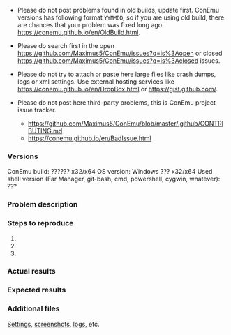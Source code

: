 * Please do not post problems found in old builds, update first.
  ConEmu versions has following format `YYMMDD`, so if you are using old build,
  there are chances that your problem was fixed long ago.
  <https://conemu.github.io/en/OldBuild.html>.

* Please do search first in the open <https://github.com/Maximus5/ConEmu/issues?q=is%3Aopen>
  or closed <https://github.com/Maximus5/ConEmu/issues?q=is%3Aclosed> issues.

* Please do not try to attach or paste here large files like crash dumps, logs or xml settings.
  Use external hosting services like <https://conemu.github.io/en/DropBox.html>
  or <https://gist.github.com/>.

* Please do not post here third-party problems, this is ConEmu project issue tracker.
  * <https://github.com/Maximus5/ConEmu/blob/master/.github/CONTRIBUTING.md>
  * <https://conemu.github.io/en/BadIssue.html>



### Versions

ConEmu build: ?????? x32/x64
OS version: Windows ??? x32/x64
Used shell version (Far Manager, git-bash, cmd, powershell, cygwin, whatever): ???


### Problem description



### Steps to reproduce

1. 
2. 
3. 


### Actual results



### Expected results



### Additional files

[Settings](https://conemu.github.io/en/ConEmuXml.html),
[screenshots](https://conemu.github.io/en/BadIssue.html#Screenshot),
[logs](https://conemu.github.io/en/LogFiles.html),
etc.
